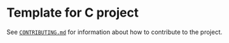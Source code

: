 # Template for C project

See [`CONTRIBUTING.md`](CONTRIBUTING.md) for information about how to contribute to the project.
